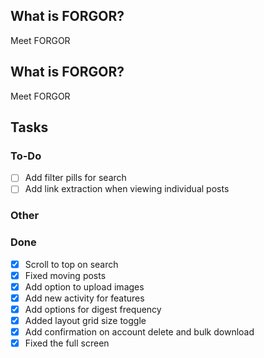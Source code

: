 ## What is FORGOR?
Meet FORGOR

## What is FORGOR?
Meet FORGOR

## Tasks

### To-Do
- [ ] Add filter pills for search
- [ ] Add link extraction when viewing individual posts

### Other

### Done
- [x] Scroll to top on search
- [x] Fixed moving posts
- [x] Add option to upload images
- [x] Add new activity for features
- [x] Add options for digest frequency
- [x] Added layout grid size toggle
- [x] Add confirmation on account delete and bulk download
- [x] Fixed the full screen